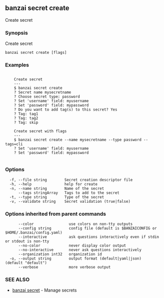 ## banzai secret create

Create secret

### Synopsis

Create secret

```
banzai secret create [flags]
```

### Examples

```

	Create secret
	---
	$ banzai secret create
	? Secret name mysecretname
	? Choose secret type: password
	? Set 'username' field: myusername
	? Set 'password' field: mypassword
	? Do you want to add tag(s) to this secret? Yes
	? Tag: tag1
	? Tag: tag2
	? Tag: skip

	Create secret with flags
	---
	$ banzai secret create --name mysecretname --type password --tags=cli
	? Set 'username' field: myusername
	? Set 'password' field: mypassword
		
```

### Options

```
  -f, --file string        Secret creation descriptor file
  -h, --help               help for create
  -n, --name string        Name of the secret
      --tags stringArray   Tags to add to the secret
  -t, --type string        Type of the secret
  -v, --validate string    Secret validation (true|false)
```

### Options inherited from parent commands

```
      --color                use colors on non-tty outputs
      --config string        config file (default is $BANZAICONFIG or $HOME/.banzai/config.yaml)
      --interactive          ask questions interactively even if stdin or stdout is non-tty
      --no-color             never display color output
      --no-interactive       never ask questions interactively
      --organization int32   organization id
  -o, --output string        output format (default|yaml|json) (default "default")
      --verbose              more verbose output
```

### SEE ALSO

* [banzai secret](banzai_secret.md)	 - Manage secrets

